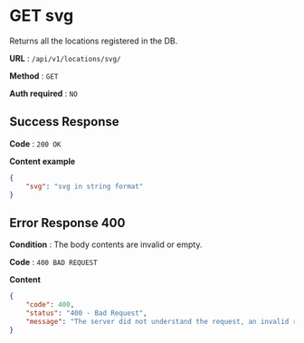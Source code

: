 # GET svg

Returns all the locations registered in the DB.

**URL** : `/api/v1/locations/svg/`

**Method** : `GET`

**Auth required** : `NO`

## Success Response

**Code** : `200 OK`

**Content example**

```json
{
    "svg": "svg in string format"
}
```

## Error Response 400

**Condition** : The body contents are invalid or empty.

**Code** : `400 BAD REQUEST`

**Content** 

```json
{
    "code": 400,
    "status": "400 - Bad Request",
    "message": "The server did not understand the request, an invalid request body or headers may have been given."
}
```
